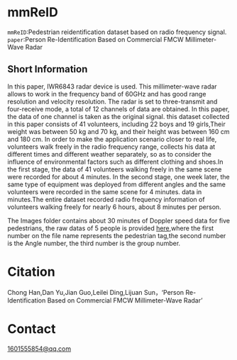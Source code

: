 mmReID
============
  `mmReID`:Pedestrian reidentification dataset based on radio frequency signal.  
  `paper`:Person Re-Identification Based on Commercial FMCW Millimeter-Wave Radar

Short Information
------------------
  In this paper, IWR6843 radar device is used. This millimeter-wave radar allows to work in the frequency band of 60GHz and has good range resolution and velocity resolution. The radar is set to three-transmit and four-receive mode, a total of 12 channels of data are obtained. In this paper, the data of one channel is taken as the original signal. this dataset collected in this paper consists of 41 volunteers, including 22 boys and 19 girls,Their weight was between 50 kg and 70 kg, and their height was between 160 cm and 180 cm. In order to make the application scenario closer to real life, volunteers walk freely in the radio frequency range, collects his data at different times and different weather separately, so as to consider the influence of environmental factors such as different clothing and shoes.In the first stage, the data of 41 volunteers walking freely in the same scene were recorded for about 4 minutes. In the second stage, one week later, the same type of equipment was deployed from different angles and the same volunteers were recorded in the same scene for 4 minutes. data in minutes.The entire  dataset recorded radio frequency information of volunteers walking freely for nearly 6 hours, about 8 minutes per person.
  
  The Images folder contains about 30 minutes of Doppler speed data for five pedestrians, the raw datas of 5 people is provided [here](https://drive.google.com/drive/folders/158GpwBDjoTkkZ37O0bDtKxVlogBrAxl2),where the first number on the file name represents the pedestrian tag,the second number is the Angle number, the third number is the group number.
  
   Citation
   =======
   Chong Han,Dan Yu,Jian Guo,Leilei Ding,Lijuan Sun，‘Person Re-Identification Based on Commercial FMCW Millimeter-Wave Radar’
   
   Contact
   =======
   1601555854@qq.com
